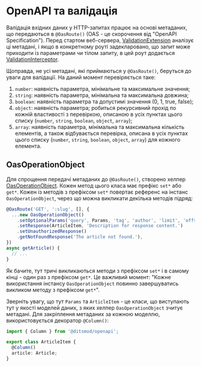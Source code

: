 # OpenAPI та валідація

Валідація вхідних даних у HTTP-запитах працює на основі метаданих, що передаються в `@OasRoute()` (OAS - це скорочення від "OpenAPI Specification"). Перед стартом веб-сервера, [ValidationExtension][1] аналізує ці метадані, і якщо в конкретному роуті задекларовано, що запит може приходити із параметрами чи тілом запиту, в цей роут додається [ValidationInterceptor][2].

Щоправда, не усі метадані, які приймаються у `@OasRoute()`, беруться до уваги для валідації. На даний момент перевіряється таке:

1. `number`: наявність параметра, мінімальне та максимальне значення;
2. `string`: наявність параметра, мінімальна та максимальна довжина;
3. `boolean`: наявність параметра та допустимі значення (0, 1, true, false);
4. `object`: наявність параметра; робиться рекурсивний прохід по кожній властивості з перевіркою, описаною в усіх пунктах цього списку (`number`, `string`, `boolean`, `object`, `array`);
4. `array`: наявність параметра, мінімальна та максимальна кількість елементів, а також відбувається перевірка, описана в усіх пунктах цього списку (`number`, `string`, `boolean`, `object`, `array`) для кожного елемента.

## OasOperationObject

Для спрощення передачі метаданих до `@OasRoute()`, створено хелпер [OasOperationObject][3]. Кожен метод цього класа має префікс `set*` або `get*`. Кожен із методів з префіксом `set*` повертає референс на інстанс `OasOperationObject`, через що можна викликати декілька методів підряд:

```ts
@OasRoute('GET', ':slug', [], {
  ...new OasOperationObject()
    .setOptionalParams('query', Params, 'tag', 'author', 'limit', 'offset')
    .setResponse(ArticleItem, 'Description for response content.')
    .setUnauthorizedResponse()
    .getNotFoundResponse('The article not found.'),
})
async getArticle() {
  // ...
}
```

Як бачите, тут тричі викликаються методи з префіксом `set*` і в самому кінці - один раз з префіксом `get*`. Це важливий момент: "Кожне використання інстансу `OasOperationObject` повинно завершуватись викликом методу з префіксом `get*`".

Зверніть увагу, що тут `Params` та `ArticleItem` - це класи, що виступають тут у якості моделей даних, з яких хелпер `OasOperationObject` зчитує метадані. Для закріплення метаданих за кожною моделлю, використовується декоратор `@Column()`:

```ts
import { Column } from '@ditsmod/openapi';

export class ArticleItem {
  @Column()
  article: Article;
}
```




[1]: https://github.com/ditsmod/realworld/blob/main/packages/server/src/app/modules/service/validation/validation.extension.ts
[2]: https://github.com/ditsmod/realworld/blob/main/packages/server/src/app/modules/service/validation/validation.interceptor.ts
[3]: https://github.com/ditsmod/realworld/blob/main/packages/server/src/app/utils/oas-helpers.ts
